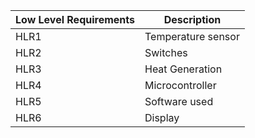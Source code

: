 | Low Level Requirements |  Description       |
| ---------------------- | ----------------   |
| HLR1                   | Temperature sensor |
| HLR2                   | Switches           |
| HLR3                   | Heat Generation    |
| HLR4                   | Microcontroller    |
| HLR5                   | Software used      |
| HLR6                   | Display            |
